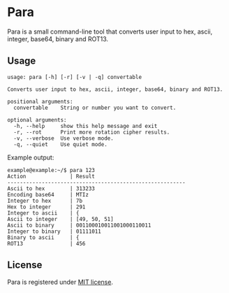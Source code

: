 # Para

Para is a small command-line tool that converts user input to hex, ascii, integer, base64, binary and ROT13.

## Usage
```
usage: para [-h] [-r] [-v | -q] convertable

Converts user input to hex, ascii, integer, base64, binary and ROT13.

positional arguments:
  convertable    String or number you want to convert.

optional arguments:
  -h, --help     show this help message and exit
  -r, --rot      Print more rotation cipher results.
  -v, --verbose  Use verbose mode.
  -q, --quiet    Use quiet mode.
```

Example output:
```
example@example:~/$ para 123
Action              | Result
---------------------------------------------------------
Ascii to hex        | 313233
Encoding base64     | MTIz
Integer to hex      | 7b
Hex to integer      | 291
Integer to ascii    | {
Ascii to integer    | [49, 50, 51]
Ascii to binary     | 001100010011001000110011
Integer to binary   | 01111011
Binary to ascii     | {
ROT13               | 456
```

## License
Para is registered under [MIT license](/LICENSE).
